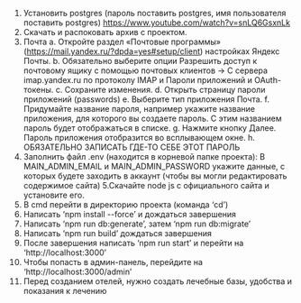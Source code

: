 1. Установить postgres (пароль поставить postgres, имя пользователя поставить postgres)
https://www.youtube.com/watch?v=snLQ6GsxnLk
2. Скачать и распоковать архив с проектом.
3. Почта
a. Откройте раздел «Почтовые программы» (https://mail.yandex.ru/?dpda=yes#setup/client)
настройках Яндекс Почты.
b. Обязательно выберите опции Разрешить доступ к почтовому ящику с помощью
почтовых клиентов → С сервера imap.yandex.ru по протоколу IMAP и Пароли
приложений и OAuth-токены.
c. Сохраните изменения.
d. Открыть страницу пароли приложений (passwords)
e. Выберите тип приложения Почта.
f. Придумайте название пароля, например укажите название приложения,
для которого вы создаете пароль. С этим названием пароль будет отображаться в
списке.
g. Нажмите кнопку Далее. Пароль приложения отобразится во всплывающем окне.
h. ОБЯЗАТЕЛЬНО ЗАПИСАТЬ ГДЕ-ТО СЕБЕ ЭТОТ ПАРОЛЬ
4. Заполнить файл .env (находится в корневой папке проекта):
В MAIN_ADMIN_EMAIL и MAIN_ADMIN_PASSWORD укажите данные, с которых
будете заходить в аккаунт (чтобы вы могли редактировать содержимое сайта)
5.Скачайте node js с официального сайта и установите его.
6. В cmd перейти в директорию проекта (команда ‘cd’)
7. Написать ‘npm install --force’ и дождаться завершения
8. Написать ‘npm run db:generate’, затем ‘npm run db:migrate’
9. Написать ‘npm run build’ дождаться завершения
10. После завершения написать ‘npm run start’ и перейти на ‘http://localhost:3000’
11. Чтобы попасть в админ-панель, перейдите на ‘http://localhost:3000/admin’
12. Перед созданием отелей, нужно создать лечебные базы, удобства и показания к
лечению

